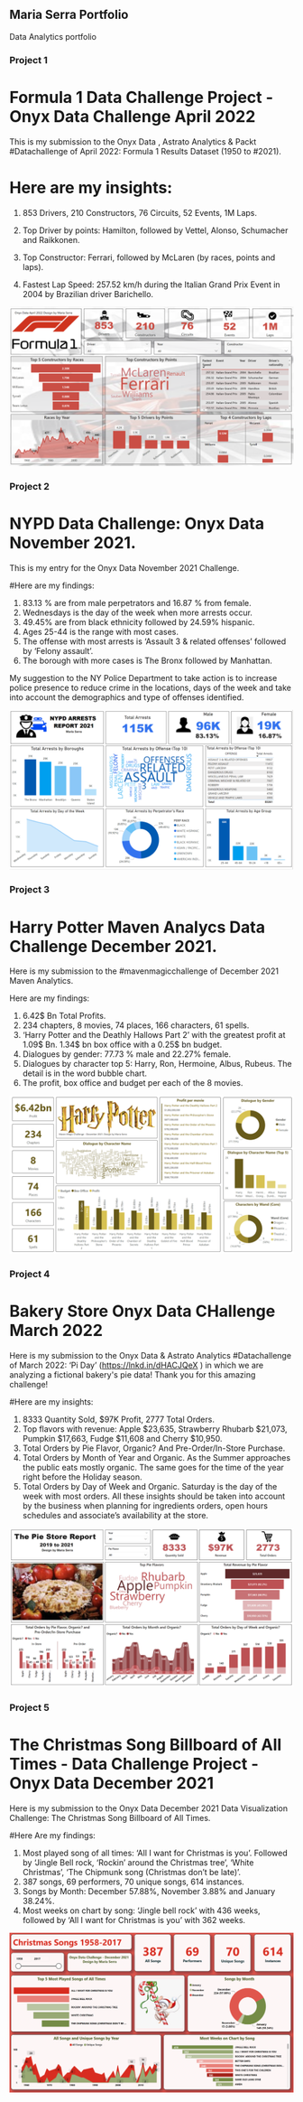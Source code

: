 ## Maria Serra Portfolio
Data Analytics portfolio

### Project 1

# Formula 1 Data Challenge Project - Onyx Data Challenge April 2022 
This is my submission to the Onyx Data , Astrato Analytics & Packt #Datachallenge of April 2022: Formula 1 Results Dataset (1950 to #2021). 

# Here are my insights:
1. 853 Drivers,  210 Constructors, 76 Circuits, 52 Events, 1M Laps.

2. Top Driver by points: Hamilton, followed by Vettel, Alonso, Schumacher and Raikkonen.

3. Top Constructor: Ferrari, followed by McLaren (by races, points and laps).

4. Fastest Lap Speed: 257.52 km/h during the Italian Grand Prix Event in 2004 by Brazilian driver Barichello.

![Alt text](https://github.com/mariasserra/Maria-Portfolio/blob/main/F1.png)

### Project 2

# NYPD Data Challenge: Onyx Data November 2021.
This is my entry for the Onyx Data November 2021 Challenge.

#Here are my findings:
1) 83.13 % are from male perpetrators and 16.87 % from female.
2) Wednesdays is the day of the week when more arrests occur.
3) 49.45% are from black ethnicity followed by 24.59% hispanic.
4) Ages 25-44 is the range with most cases.
5) The offense with most arrests is ‘Assault 3 & related offenses’ followed by ‘Felony assault’.
6) The borough with more cases is The Bronx followed by Manhattan.

My suggestion to the NY Police Department to take action is to increase police presence to reduce crime in the locations, days of the week and take into account the demographics and type of offenses identified.

![Alt text](https://github.com/mariasserra/Maria-Portfolio/blob/main/NYPD.png)

### Project 3

# Harry Potter Maven Analycs Data Challenge December 2021. 
Here is my submission to the #mavenmagicchallenge of December 2021 Maven Analytics. 

Here are my findings:
1) 6.42$ Bn Total Profits.
2) 234 chapters, 8 movies, 74 places, 166 characters, 61 spells.
3) ‘Harry Potter and the Deathly Hallows Part 2’ with the greatest profit at 1.09$ Bn. 1.34$ bn box office with a 0.25$ bn budget.
4) Dialogues by gender: 77.73 % male and 22.27% female.
5) Dialogues by character top 5: Harry, Ron, Hermoine, Albus, Rubeus. The detail is in the word bubble chart.
6) The profit, box office and budget per each of the 8 movies.

![Alt text](https://github.com/mariasserra/Maria-Portfolio/blob/main/HarryPotter.png)

### Project 4

# Bakery Store Onyx Data CHallenge March 2022  

Here is my submission to the Onyx Data & Astrato Analytics #Datachallenge of March 2022: ‘Pi Day’ (https://lnkd.in/dHACJQeX
) in which we are analyzing a fictional bakery's pie data! Thank you for this amazing challenge!
 
#Here are my insights:
1) 8333 Quantity Sold,  $97K Profit, 2777 Total Orders.
2) Top flavors with revenue: Apple $23,635, Strawberry Rhubarb $21,073,  Pumpkin $17,663,  Fudge $11,608 and Cherry $10,950. 
3) Total Orders by Pie Flavor, Organic? And Pre-Order/In-Store Purchase.
4) Total Orders by Month of Year and Organic. As the Summer approaches the public eats mostly organic. The same goes for the time of the year right before the Holiday season.
5) Total Orders by Day of Week and Organic. Saturday is the day of the week with most orders. 
All these insights should be taken into account by the business when planning for ingredients orders, open hours schedules and associate’s availability at the store.

![Alt text](https://github.com/mariasserra/Maria-Portfolio/blob/main/BakeryStore.png)

### Project 5

# The Christmas Song Billboard of All Times - Data Challenge Project - Onyx Data December 2021
Here is my submission to the Onyx Data December 2021 Data Visualization Challenge: The Christmas Song Billboard of All Times.  

#Here Are my findings:
1) Most played song of all times: ‘All I want for Christmas is you’. Followed by ‘Jingle Bell rock, ‘Rockin’ around the Christmas tree’, ‘White Christmas’,  ‘The Chipmunk song (Christmas don’t be late)’.
2) 387 songs, 69 performers, 70 unique songs, 614 instances.
3) Songs by Month: December 57.88%, November 3.88% and January 38.24%.
4) Most weeks on chart by song: ‘Jingle bell rock’ with 436 weeks, followed by ‘All I want for Christmas is you’ with 362 weeks.

![Alt text](https://github.com/mariasserra/Maria-Portfolio/blob/main/XmasSongs.png)







